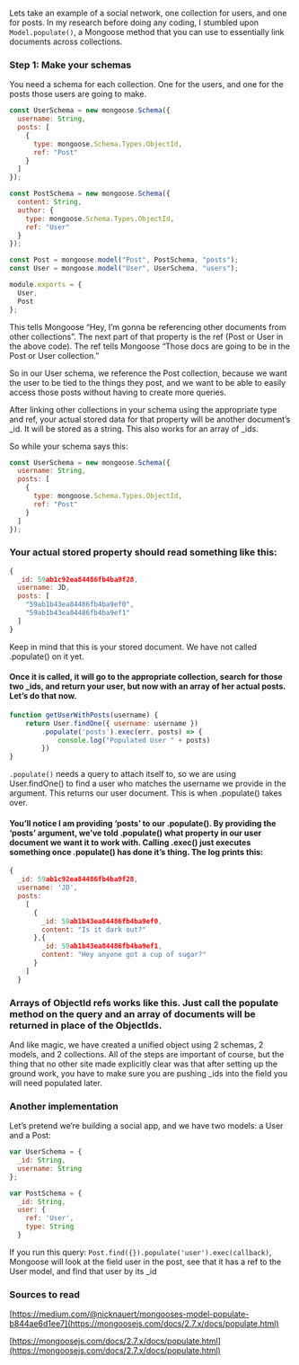 Lets take an example of a social network, one collection for users, and one for posts. In my research before doing any coding, I stumbled upon `Model.populate()`, a Mongoose method that you can use to essentially link documents across collections.

### Step 1: Make your schemas

You need a schema for each collection. One for the users, and one for the posts those users are going to make.

```js
const UserSchema = new mongoose.Schema({
  username: String,
  posts: [
    {
      type: mongoose.Schema.Types.ObjectId,
      ref: "Post"
    }
  ]
});

const PostSchema = new mongoose.Schema({
  content: String,
  author: {
    type: mongoose.Schema.Types.ObjectId,
    ref: "User"
  }
});

const Post = mongoose.model("Post", PostSchema, "posts");
const User = mongoose.model("User", UserSchema, "users");

module.exports = {
  User,
  Post
};
```

This tells Mongoose “Hey, I’m gonna be referencing other documents from other collections”. The next part of that property is the ref (Post or User in the above code). The ref tells Mongoose “Those docs are going to be in the Post or User collection.”

So in our User schema, we reference the Post collection, because we want the user to be tied to the things they post, and we want to be able to easily access those posts without having to create more queries.

After linking other collections in your schema using the appropriate type and ref, your actual stored data for that property will be another document’s \_id. It will be stored as a string. This also works for an array of \_ids.

So while your schema says this:

```js
const UserSchema = new mongoose.Schema({
  username: String,
  posts: [
    {
      type: mongoose.Schema.Types.ObjectId,
      ref: "Post"
    }
  ]
});
```

### Your actual stored property should read something like this:

```js
{
  _id: 59ab1c92ea84486fb4ba9f28,
  username: JD,
  posts: [
    "59ab1b43ea84486fb4ba9ef0",
    "59ab1b43ea84486fb4ba9ef1"
  ]
}
```

Keep in mind that this is your stored document. We have not called .populate() on it yet.

#### Once it is called, it will go to the appropriate collection, search for those two \_ids, and return your user, but now with an array of her actual posts. Let’s do that now.

```js
function getUserWithPosts(username) {
    return User.findOne({ username: username })
        .populate('posts').exec(err, posts) => {
            console.log("Populated User " + posts)
        })
}
```

`.populate()` needs a query to attach itself to, so we are using User.findOne() to find a user who matches the username we provide in the argument. This returns our user document. This is when .populate() takes over.

#### You’ll notice I am providing ‘posts’ to our .populate(). By providing the ‘posts’ argument, we’ve told .populate() what property in our user document we want it to work with. Calling .exec() just executes something once .populate() has done it’s thing. The log prints this:

```js
{
  _id: 59ab1c92ea84486fb4ba9f28,
  username: 'JD',
  posts:
    [
      {
        _id: 59ab1b43ea84486fb4ba9ef0,
        content: "Is it dark out?"
      },{
        _id: 59ab1b43ea84486fb4ba9ef1,
        content: "Hey anyone got a cup of sugar?"
      }
    ]
  }
```

### Arrays of ObjectId refs works like this. Just call the populate method on the query and an array of documents will be returned in place of the ObjectIds.

And like magic, we have created a unified object using 2 schemas, 2 models, and 2 collections. All of the steps are important of course, but the thing that no other site made explicitly clear was that after setting up the ground work, you have to make sure you are pushing \_ids into the field you will need populated later.

### Another implementation

Let’s pretend we’re building a social app, and we have two models: a User and a Post:

```js
var UserSchema = {
  _id: String,
  username: String
};

var PostSchema = {
  _id: String,
  user: {
    ref: 'User',
    type: String
  }
```

If you run this query: `Post.find({}).populate('user').exec(callback)`, Mongoose will look at the field user in the post, see that it has a ref to the User model, and find that user by its \_id

### Sources to read

[https://medium.com/@nicknauert/mongooses-model-populate-b844ae6d1ee7](https://mongoosejs.com/docs/2.7.x/docs/populate.html)

[https://mongoosejs.com/docs/2.7.x/docs/populate.html](https://mongoosejs.com/docs/2.7.x/docs/populate.html)
